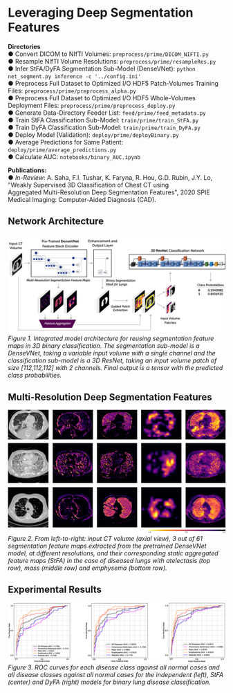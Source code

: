 # Leveraging Deep Segmentation Features

**Directories**  
  ● Convert DICOM to NIfTI Volumes: `preprocess/prime/DICOM_NIFTI.py`  
  ● Resample NIfTI Volume Resolutions: `preprocess/prime/resampleRes.py`  
  ● Infer StFA/DyFA Segmentation Sub-Model (DenseVNet): `python net_segment.py inference -c '../config.ini'`  
  ● Preprocess Full Dataset to Optimized I/O HDF5 Patch-Volumes Training Files: `preprocess/prime/preprocess_alpha.py`  
  ● Preprocess Full Dataset to Optimized I/O HDF5 Whole-Volumes Deployment Files: `preprocess/prime/preprocess_deploy.py`  
  ● Generate Data-Directory Feeder List: `feed/prime/feed_metadata.py`  
  ● Train StFA Classification Sub-Model: `train/prime/train_StFA.py`  
  ● Train DyFA Classification Sub-Model: `train/prime/train_DyFA.py`  
  ● Deploy Model (Validation): `deploy/prime/deployBinary.py`  
  ● Average Predictions for Same Patient: `deploy/prime/average_predictions.py`  
  ● Calculate AUC: `notebooks/binary_AUC.ipynb`
  


**Publications:**  
  ● *In-Review*: A. Saha, F.I. Tushar, K. Faryna, R. Hou, G.D. Rubin, J.Y. Lo, "Weakly Supervised 3D Classification of Chest CT using  
    Aggregated Multi-Resolution Deep Segmentation Features", 2020 SPIE Medical Imaging: Computer-Aided Diagnosis (CAD).
                 
                 


## Network Architecture  
  
  
![Network Architecture](reports/images/network_architecture.png)*Figure 1.  Integrated model architecture for reusing segmentation feature maps in 3D binary classification. The segmentation sub-model is a DenseVNet, taking a variable input volume with a single channel and the classification sub-model is a 3D ResNet, taking an input volume patch of size [112,112,112] with 2 channels. Final output is a tensor with the predicted class probabilities.*  
  
    
    
## Multi-Resolution Deep Segmentation Features  
  
  
![Multi-Resolution Deep Segmentation Features](reports/images/segmentation_features.png)*Figure 2.  From left-to-right: input CT volume (axial view), 3 out of 61 segmentation feature maps extracted from the pretrained DenseVNet model, at different resolutions, and their corresponding static aggregated feature maps (StFA) in the case of diseased lungs with atelectasis (top row), mass (middle row) and emphysema (bottom row).*  
  
    
    
## Experimental Results  
  
  
![Binary AUC](reports/images/auc.png)*Figure 3.  ROC curves for each disease class against all normal cases and all disease classes against all normal cases for the independent (left),  StFA (center) and DyFA (right) models for binary lung disease classification.*